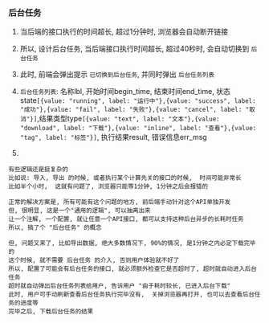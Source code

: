 ### 后台任务

1. 当后端的接口执行的时间超长, 超过1分钟时, 浏览器会自动断开链接

1. 所以, 设计后台任务, 当后端接口执行时间超长, 超过40秒时, 会自动切换到 `后台任务`

1. 此时, 前端会弹出提示 `已切换到后台任务`, 并同时弹出 `后台任务列表`

1. `后台任务列表`: 名称lbl, 开始时间begin_time, 结束时间end_time, 状态state`[{value: "running", label: "运行中"},{value: "success", label: "成功"},{value: "fail", label: "失败"},{value: "cancel", label: "取消"}]`,结果类型type`[{value: "text", label: "文本"},{value: "download", label: "下载"},{value: "inline", label: "查看"},{value: "tag", label: "标签"}]`, 执行结果result, 错误信息err_msg

1. 
```
有些逻辑还是挺复杂的
比如说: 导入, 导出 的时候, 或者执行某个计算先关的接口的时候,  时间可能非常长
比如半个小时,  这就有问题了, 浏览器只能等1分钟, 1分钟之后会报错的

正常的解决方案是, 所有可能有这个问题的地方, 前后端手动针对这个API单独开发
但, 很明显, 这是一个"通用的逻辑", 可以抽离出来
让一个注解, 一个配置, 就让任意一个API接口, 都可以支持这种后台异步的长耗时任务
所以, 搞了个 "后台任务" 的概念

但, 问题又来了, 比如导出数据, 绝大多数情况下, 90%的情况, 是1分钟之内必定下载完毕的
这个时候, 就不需要 后台任务 的介入, 否则用户体验就不好了
所以, 配置了可能会有后台任务的接口, 就必须额外检查它是否超时了, 超时就自动进入后台任务
超时就自动弹出后台任务列表给用户, 告诉用户 "由于耗时较长, 已进入后台下载"
此时, 用户可手动刷新查看后台任务执行完毕没有,  关掉浏览器再打开, 也可以去查看后台任务的进度等
完毕之后, 下载后台任务的结果
```